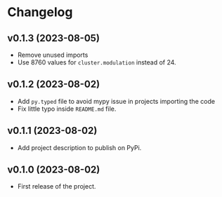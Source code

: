 Changelog
=========

v0.1.3 (2023-08-05)
-------------------

* Remove unused imports
* Use 8760 values for `cluster.modulation` instead of 24.

v0.1.2 (2023-08-02)
-------------------

* Add `py.typed` file to avoid mypy issue in projects importing the code
* Fix little typo inside `README.md` file.

v0.1.1 (2023-08-02)
-------------------

* Add project description to publish on PyPi.

v0.1.0 (2023-08-02)
-------------------

* First release of the project.
